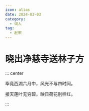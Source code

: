 ```yaml
---
icon: alias
date: 2024-03-03
category:
  - 词人
tag:
  - 赵宋
---
```


# 晓出净慈寺送林子方

<!-- more -->



::: center

毕竟西湖六月中，风光不与四时同。

接天莲叶无穷碧，映日荷花别样红。

:::